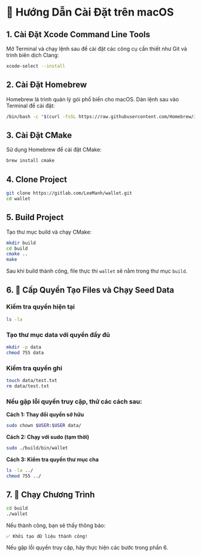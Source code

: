 # 🍎 Hướng Dẫn Cài Đặt trên macOS

## 1. Cài Đặt Xcode Command Line Tools

Mở Terminal và chạy lệnh sau để cài đặt các công cụ cần thiết như Git và trình biên dịch Clang:

```bash
xcode-select --install
```

## 2. Cài Đặt Homebrew

Homebrew là trình quản lý gói phổ biến cho macOS. Dán lệnh sau vào Terminal để cài đặt:

```bash
/bin/bash -c "$(curl -fsSL https://raw.githubusercontent.com/Homebrew/install/HEAD/install.sh)"
```

## 3. Cài Đặt CMake

Sử dụng Homebrew để cài đặt CMake:

```bash
brew install cmake
```

## 4. Clone Project

```bash
git clone https://gitlab.com/LeeManh/wallet.git
cd wallet
```

## 5. Build Project

Tạo thư mục build và chạy CMake:

```bash
mkdir build
cd build
cmake ..
make
```

Sau khi build thành công, file thực thi `wallet` sẽ nằm trong thư mục `build`.

## 6. 🔐 Cấp Quyền Tạo Files và Chạy Seed Data

### Kiểm tra quyền hiện tại

```bash
ls -la
```

### Tạo thư mục data với quyền đầy đủ

```bash
mkdir -p data
chmod 755 data
```

### Kiểm tra quyền ghi

```bash
touch data/test.txt
rm data/test.txt
```

### Nếu gặp lỗi quyền truy cập, thử các cách sau:

**Cách 1: Thay đổi quyền sở hữu**

```bash
sudo chown $USER:$USER data/
```

**Cách 2: Chạy với sudo (tạm thời)**

```bash
sudo ./build/bin/wallet
```

**Cách 3: Kiểm tra quyền thư mục cha**

```bash
ls -la ../
chmod 755 ../
```

## 7. 🚀 Chạy Chương Trình

```bash
cd build
./wallet
```

Nếu thành công, bạn sẽ thấy thông báo:

```
✅ Khởi tạo dữ liệu thành công!
```

Nếu gặp lỗi quyền truy cập, hãy thực hiện các bước trong phần 6.
